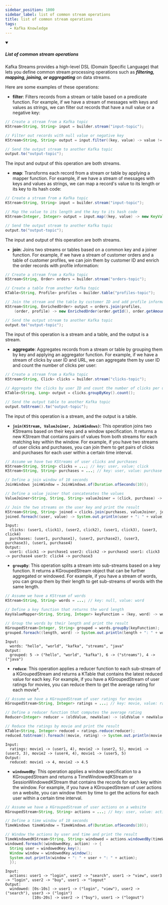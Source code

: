 ```yaml
---
sidebar_position: 1000
sidebar_label: list of common stream operations
title: list of common stream operations
tags:
  - Kafka Knowledge
---
```


<!-- https://brandfolder.com/workbench/extract-text-from-image -->
<!-- ![for root](/img/interviews/angular/forroot.png) -->

<details open>
<summary><h5>List of common stream operations</h5></summary>

Kafka Streams provides a high-level DSL (Domain Specific Language) that lets you define common stream processing operations such as ***filtering, mapping, joining, or aggregating*** on data streams.

Here are some examples of these operations:

- **filter**: Filters records from a stream or table based on a predicate function. For example, if we have a stream of messages with keys and values as strings, we can filter out records that have a null value or a negative key:

```java
// Create a stream from a Kafka topic
KStream<String, String> input = builder.stream("input-topic");

// Filter out records with null value or negative key
KStream<String, String> output = input.filter((key, value) -> value != null && !key.startsWith("-"));

// Send the output stream to another Kafka topic
output.to("output-topic");
```

The input and output of this operation are both streams.

- **map**: Transforms each record from a stream or table by applying a mapper function. For example, if we have a stream of messages with keys and values as strings, we can map a record's value to its length or its key to its hash code:

```java
// Create a stream from a Kafka topic
KStream<String, String> input = builder.stream("input-topic");

// Map the value to its length and the key to its hash code
KStream<Integer, Integer> output = input.map((key, value) -> new KeyValue<>(key.hashCode(), value.length()));

// Send the output stream to another Kafka topic
output.to("output-topic");
```

The input and output of this operation are both streams.

- **join**: Joins two streams or tables based on a common key and a joiner function. For example, if we have a stream of customer orders and a table of customer profiles, we can join them by customer ID and enrich the order records with profile information:

```java
// Create a stream from a Kafka topic
KStream<String, Order> orders = builder.stream("orders-topic");

// Create a table from another Kafka topic
KTable<String, Profile> profiles = builder.table("profiles-topic");

// Join the stream and the table by customer ID and add profile information to order records
KStream<String, EnrichedOrder> output = orders.join(profiles,
    (order, profile) -> new EnrichedOrder(order.getId(), order.getAmount(), profile.getName(), profile.getAddress()));

// Send the output stream to another Kafka topic
output.to("output-topic");
```

The input of this operation is a stream and a table, and the output is a stream.

- **aggregate**: Aggregates records from a stream or table by grouping them by key and applying an aggregator function. For example, if we have a stream of clicks by user ID and URL, we can aggregate them by user ID and count the number of clicks per user:

```java
// Create a stream from a Kafka topic
KStream<String, Click> clicks = builder.stream("clicks-topic");

// Aggregate the clicks by user ID and count the number of clicks per user
KTable<String, Long> output = clicks.groupByKey().count();

// Send the output table to another Kafka topic
output.toStream().to("output-topic");
```

The input of this operation is a stream, and the output is a table.

- **`join(KStream, ValueJoiner, JoinWindows)`**: This operation joins two KStreams based on their keys and a window specification. It returns a new KStream that contains pairs of values from both streams for each matching key within the window. For example, if you have two streams of user clicks and purchases, you can join them to get pairs of clicks and purchases for each user within a certain time interval.

```java
// Assume we have two KStreams of user clicks and purchases
KStream<String, String> clicks = ...; // key: user, value: click
KStream<String, String> purchases = ...; // key: user, value: purchase

// Define a join window of 10 seconds
JoinWindows joinWindow = JoinWindows.of(Duration.ofSeconds(10));

// Define a value joiner that concatenates the values
ValueJoiner<String, String, String> valueJoiner = (click, purchase) -> click + " -> " + purchase;

// Join the two streams on the user key and print the result
KStream<String, String> joined = clicks.join(purchases, valueJoiner, joinWindow);
joined.foreach((user, value) -> System.out.println(user + ": " + value));
```
```
Input:
  clicks: (user1, click1), (user2, click2), (user1, click3), (user3, click4)
  purchases: (user1, purchase1), (user2, purchase2), (user3, purchase3), (user1, purchase4)
Output:
  user1: click1 -> purchase1 user2: click2 -> purchase2 user1: click3 -> purchase4 user3: click4 -> purchase3
```

- **`groupBy`**: This operation splits a stream into sub-streams based on a key function. It returns a KGroupedStream object that can be further aggregated or windowed. For example, if you have a stream of words, you can group them by their length to get sub-streams of words with the same length.

```java
// Assume we have a KStream of words
KStream<String, String> words = ...; // key: null, value: word

// Define a key function that returns the word length
KeyValueMapper<String, String, Integer> keyFunction = (key, word) -> word.length();

// Group the words by their length and print the result
KGroupedStream<Integer, String> grouped = words.groupBy(keyFunction);
grouped.foreach((length, word) -> System.out.println(length + ": " + word));
```
```
Input:
  words: "hello", "world", "kafka", "streams", "java"
Output:
  grouped: 5 -> ("hello", "world", "kafka"), 6 -> ("streams"), 4 -> ("java")
```

- **`reduce`**: This operation applies a reducer function to each sub-stream of a KGroupedStream and returns a KTable that contains the latest reduced value for each key. For example, if you have a KGroupedStream of user ratings for movies, you can reduce them to get the average rating for each movie³.

```java
// Assume we have a KGroupedStream of user ratings for movies
KGroupedStream<String, Integer> ratings = ...; // key: movie, value: rating

// Define a reducer function that computes the average rating
Reducer<Integer> reducer = (oldValue, newValue) -> (oldValue + newValue) / 2;

// Reduce the ratings by movie and print the result
KTable<String, Integer> reduced = ratings.reduce(reducer);
reduced.toStream().foreach((movie, rating) -> System.out.println(movie + ": " + rating));
```
```
Input:
  ratings: movie1 -> (user1, 4), movie2 -> (user2, 5), movie1 -> (user3, 3), movie2 -> (user4, 4), movie1 -> (user5, 5)
Output:
  reduced: movie1 -> 4, movie2 -> 4.5
```

- **`windowedBy`**: This operation applies a window specification to a KGroupedStream and returns a TimeWindowedKStream or SessionWindowedKStream that contains the records for each key within the window. For example, if you have a KGroupedStream of user actions on a website, you can window them by time to get the actions for each user within a certain time interval.

```java
// Assume we have a KGroupedStream of user actions on a website
KGroupedStream<String, String> actions = ...; // key: user, value: action

// Define a time window of 10 seconds
TimeWindows timeWindow = TimeWindows.of(Duration.ofSeconds(10));

// Window the actions by user and time and print the result
TimeWindowedKStream<String, String> windowed = actions.windowedBy(timeWindow);
windowed.foreach((windowedKey, action) -> {
  String user = windowedKey.key();
  Window window = windowedKey.window();
  System.out.println(window + ": " + user + ": " + action);
  });
```
```
Input:
  actions: user1 -> "login", user2 -> "search", user1 -> "view", user3 -> "login", user2 -> "buy", user1 -> "logout"
Output:
  windowed: [0s-10s] -> user1 -> ("login", "view"), user2 -> ("search"), user3 -> ("login")
            [10s-20s] -> user2 -> ("buy"), user1 -> ("logout")
```

</details>
